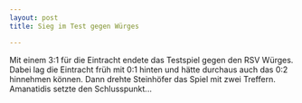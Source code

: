 ```yaml
---
layout: post
title: Sieg im Test gegen Würges

---
```


Mit einem 3:1 für die Eintracht endete das Testspiel gegen den RSV Würges. Dabei lag die Eintracht früh mit 0:1 hinten und hätte durchaus auch das 0:2 hinnehmen können. Dann drehte Steinhöfer das Spiel mit zwei Treffern. Amanatidis setzte den Schlusspunkt...


